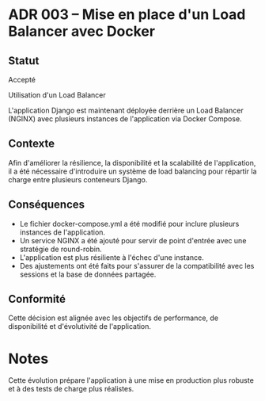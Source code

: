 # ADR 003 – Mise en place d'un Load Balancer avec Docker

## Statut
Accepté

Utilisation d'un Load Balancer

L'application Django est maintenant déployée derrière un Load Balancer (NGINX) avec plusieurs instances de l'application via Docker Compose.

## Contexte
Afin d'améliorer la résilience, la disponibilité et la scalabilité de l'application, il a été nécessaire d'introduire un système de load balancing pour répartir la charge entre plusieurs conteneurs Django.

## Conséquences
- Le fichier docker-compose.yml a été modifié pour inclure plusieurs instances de l'application.
- Un service NGINX a été ajouté pour servir de point d'entrée avec une stratégie de round-robin.
- L'application est plus résiliente à l'échec d'une instance.
- Des ajustements ont été faits pour s'assurer de la compatibilité avec les sessions et la base de données partagée.

## Conformité
Cette décision est alignée avec les objectifs de performance, de disponibilité et d'évolutivité de l'application.

# Notes
Cette évolution prépare l'application à une mise en production plus robuste et à des tests de charge plus réalistes.